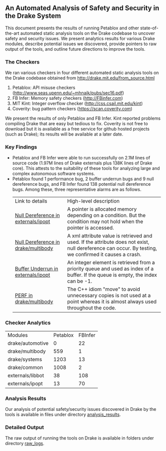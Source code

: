 ## An Automated Analysis of Safety and Security in the Drake System

This document presents the results of running Petablox and other state-of-the-art automated static analysis tools on the Drake codebase to uncover safety and security issues.  We present analytics results for various Drake modules, describe potential issues we discovered, provide pointers to raw output of the tools, and outline future directions to improve the tools.

### The Checkers

We ran various checkers in four different automated static analysis tools on the Drake codebase obtained from http://drake.mit.edu/from_source.html

1. Petablox: API misuse checkers (http://www.seas.upenn.edu/~mhnaik/pubs/sec16.pdf)
2. FB Infer: Memory safety checkers (http://FBinfer.com)
3. MIT Kint: Integer overflow checker (http://css.csail.mit.edu/kint)
4. Coverity: bug pattern checkers (https://scan.coverity.com)

We present the results of only Petablox and FB Infer.  Kint reported problems compiling Drake that are easy but tedious to fix.  Coverity is not free to download but it is available as a free service for github hosted projects (such as Drake); its results will be available at a later date.

### Key Findings

<ul>
<li>Petablox and FB Infer were able to run successfully on 2.1M lines of source code (1.97M lines of Drake externals plus 138K lines of Drake core).  This attests to the suitability of these tools for analyzing large and complex autonomous software systems.</li>

<li>Petablox found 1 performance bug, 2 buffer underrun bugs and 9 null dereference bugs, and FB Infer found 138 potential null dereference bugs. Among these, three representative alarms are as follows. 
<table>
  <tr> 
    <td> Link to details </td> 
    <td> High-level description </td> 
  </tr>

  <tr> 
    <td> <a href="analysis_results/FB_Infer.md#alarm-1-drakeexternalsipoptipoptsrclinalgipexpansionmatrixcpp371">Null Dereference in externals/ipopt</a> </td> 
    <td> A pointer is allocated memory depending on a condition. But the condition may not hold when the pointer is accessed. </td> 
  </tr>

  <tr> 
    <td> <a href="analysis_results/Petablox.md#alarm-1-missing-non-null-check-drakemultibodyparsersurdf_parsercc1320">Null Dereference in drake/multibody</a> </td> 
    <td> A xml attribute value is retrieved and used. If the attribute does not exist, null dereference can occur. By testing, we confirmed it causes a crash. </td> 
  </tr>
  
  <tr> 
    <td> <a href="analysis_results/Petablox.md#alarm-2-missing--1-check-externalsipoptthirdpartymetismetis-40libsfmc352">Buffer Underrun in externals/ipopt</a> </td> 
    <td> An integer element is retrieved from a priority queue and used as index of a buffer. If the queue is empty, the index can be -1.</td> 
  </tr>
  
  <tr> 
    <td> <a href="analysis_results/Petablox.md#alarm-3-causality-between-stdmove-and-set_parent-drakemultibodyparserssdf_parsercc657">PERF in drake/multibody</a> </td> 
    <td> The C++ idiom "move" to avoid unnecessary copies is not used at a point whereas it is almost always used throughout the code. </td> 
  </tr>
    
</table>
</li>
</ul>

### Checker Analytics

<table>
  <tr> 
    <td> Modules </td> 
    <td> Petablox </td> 
    <td> FBInfer </td> 
  </tr>
  <tr> 
    <td>  drake/automotive </td> 
    <td>  0 </td> 
    <td>  22 </td> 
  </tr>
  <tr> 
    <td> drake/multibody </td> 
    <td> 559 </td> 
    <td> 1 </td> 
  </tr>
  <tr> 
    <td> drake/systems </td> 
    <td> 1203 </td> 
    <td> 13 </td> 
  </tr>
  <tr> 
    <td> drake/common </td> 
    <td> 1008 </td> 
    <td> 2 </td> 
  </tr>
  <tr> 
    <td> externals/libbot </td> 
    <td> 38 </td> 
    <td> 108 </td> 
  </tr>
  <tr> 
    <td> externals/ipopt </td> 
    <td> 13 </td> 
    <td> 70 </td> 
  </tr>
</table>


### Analysis Results

Our analysis of potential safety/security issues discovered in Drake by the tools is available in files under directory [analysis_results](analysis_results).

### Detailed Output

The raw output of running the tools on Drake is available in folders under directory [raw_logs](raw_logs).

